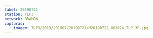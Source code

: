 ```yaml
---
label: 20190721
station: TLP3
network: BRAMON
capturas:
  - imagem: TLP3/2019/201907/20190721/M20190722_062024_TLP_3P.jpg
---
```

